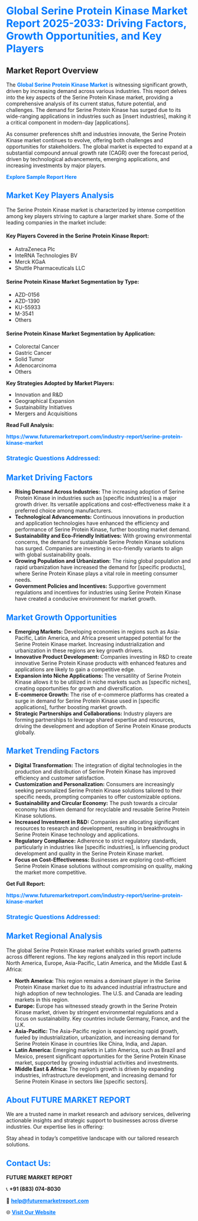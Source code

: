 <h1 style="color: #007BFF;">Global Serine Protein Kinase Market Report 2025-2033: Driving Factors, Growth Opportunities, and Key Players</h1>

<section id="overview">
<h2>Market Report Overview</h2>
<p>The <a href="https://www.futuremarketreport.com/industry-report/serine-protein-kinase-market" style="color: #007BFF; text-decoration: none;"><strong>Global Serine Protein Kinase Market</strong></a> is witnessing significant growth, driven by increasing demand across various industries. This report delves into the key aspects of the Serine Protein Kinase market, providing a comprehensive analysis of its current status, future potential, and challenges. The demand for Serine Protein Kinase has surged due to its wide-ranging applications in industries such as [insert industries], making it a critical component in modern-day [applications].</p>
<p>As consumer preferences shift and industries innovate, the Serine Protein Kinase market continues to evolve, offering both challenges and opportunities for stakeholders. The global market is expected to expand at a substantial compound annual growth rate (CAGR) over the forecast period, driven by technological advancements, emerging applications, and increasing investments by major players.</p>
</section>

<section id="overview">
<p><a href="https://www.futuremarketreport.com/request-sample/reportId=53497" style="color: #007BFF; text-decoration: none;"><strong>Explore Sample Report Here</strong></a></p>
</section>

<section id="key-players">
<h2 style="color: #007BFF;">Market Key Players Analysis</h2>
<p>The Serine Protein Kinase market is characterized by intense competition among key players striving to capture a larger market share. Some of the leading companies in the market include:</p>
<h4>Key Players Covered in the Serine Protein Kinase Report:</h4>
<ul><li>AstraZeneca Plc</li><li>InteRNA Technologies BV</li><li>Merck KGaA</li><li>Shuttle Pharmaceuticals LLC</li></ul>
<h4>Serine Protein Kinase Market Segmentation by Type:</h4>
<ul><li>AZD-0156</li><li>AZD-1390</li><li>KU-55933</li><li>M-3541</li><li>Others</li></ul>

<h4>Serine Protein Kinase Market Segmentation by Application:</h4>
<ul><li>Colorectal Cancer</li><li>Gastric Cancer</li><li>Solid Tumor</li><li>Adenocarcinoma</li><li>Others</li></ul>
<p><strong>Key Strategies Adopted by Market Players:</strong></p>
<ul>
<li>Innovation and R&D</li>
<li>Geographical Expansion</li>
<li>Sustainability Initiatives</li>
<li>Mergers and Acquisitions</li>
</ul>
</section>

<section>
<p><strong>Read Full Analysis: </strong></p><a href="https://www.futuremarketreport.com/industry-report/serine-protein-kinase-market" style="color: #007BFF; text-decoration: none;"><strong>https://www.futuremarketreport.com/industry-report/serine-protein-kinase-market</strong></a>
<h3 style="color: #007BFF;">Strategic Questions Addressed:</h3>
</section>

<section id="driving-factors">
<h2 style="color: #007BFF;">Market Driving Factors</h2>
<ul>
<li><strong>Rising Demand Across Industries:</strong> The increasing adoption of Serine Protein Kinase in industries such as [specific industries] is a major growth driver. Its versatile applications and cost-effectiveness make it a preferred choice among manufacturers.</li>
<li><strong>Technological Advancements:</strong> Continuous innovations in production and application technologies have enhanced the efficiency and performance of Serine Protein Kinase, further boosting market demand.</li>
<li><strong>Sustainability and Eco-Friendly Initiatives:</strong> With growing environmental concerns, the demand for sustainable Serine Protein Kinase solutions has surged. Companies are investing in eco-friendly variants to align with global sustainability goals.</li>
<li><strong>Growing Population and Urbanization:</strong> The rising global population and rapid urbanization have increased the demand for [specific products], where Serine Protein Kinase plays a vital role in meeting consumer needs.</li>
<li><strong>Government Policies and Incentives:</strong> Supportive government regulations and incentives for industries using Serine Protein Kinase have created a conducive environment for market growth.</li>
</ul>
</section>

<section id="growth-opportunities">
<h2 style="color: #007BFF;">Market Growth Opportunities</h2>
<ul>
<li><strong>Emerging Markets:</strong> Developing economies in regions such as Asia-Pacific, Latin America, and Africa present untapped potential for the Serine Protein Kinase market. Increasing industrialization and urbanization in these regions are key growth drivers.</li>
<li><strong>Innovative Product Development:</strong> Companies investing in R&D to create innovative Serine Protein Kinase products with enhanced features and applications are likely to gain a competitive edge.</li>
<li><strong>Expansion into Niche Applications:</strong> The versatility of Serine Protein Kinase allows it to be utilized in niche markets such as [specific niches], creating opportunities for growth and diversification.</li>
<li><strong>E-commerce Growth:</strong> The rise of e-commerce platforms has created a surge in demand for Serine Protein Kinase used in [specific applications], further boosting market growth.</li>
<li><strong>Strategic Partnerships and Collaborations:</strong> Industry players are forming partnerships to leverage shared expertise and resources, driving the development and adoption of Serine Protein Kinase products globally.</li>
</ul>
</section>

<section id="trending-factors">
<h2 style="color: #007BFF;">Market Trending Factors</h2>
<ul>
<li><strong>Digital Transformation:</strong> The integration of digital technologies in the production and distribution of Serine Protein Kinase has improved efficiency and customer satisfaction.</li>
<li><strong>Customization and Personalization:</strong> Consumers are increasingly seeking personalized Serine Protein Kinase solutions tailored to their specific needs, prompting companies to offer customizable options.</li>
<li><strong>Sustainability and Circular Economy:</strong> The push towards a circular economy has driven demand for recyclable and reusable Serine Protein Kinase solutions.</li>
<li><strong>Increased Investment in R&D:</strong> Companies are allocating significant resources to research and development, resulting in breakthroughs in Serine Protein Kinase technology and applications.</li>
<li><strong>Regulatory Compliance:</strong> Adherence to strict regulatory standards, particularly in industries like [specific industries], is influencing product development and quality in the Serine Protein Kinase market.</li>
<li><strong>Focus on Cost-Effectiveness:</strong> Businesses are exploring cost-efficient Serine Protein Kinase solutions without compromising on quality, making the market more competitive.</li>
</ul>
</section>

<section>
<p><strong>Get Full Report: </strong></p><a href="https://www.futuremarketreport.com/industry-report/serine-protein-kinase-market" style="color: #007BFF; text-decoration: none;"><strong>https://www.futuremarketreport.com/industry-report/serine-protein-kinase-market</strong></a>
<h3 style="color: #007BFF;">Strategic Questions Addressed:</h3>
</section>


<section id="regional-analysis">
<h2 style="color: #007BFF;">Market Regional Analysis</h2>
<p>The global Serine Protein Kinase market exhibits varied growth patterns across different regions. The key regions analyzed in this report include North America, Europe, Asia-Pacific, Latin America, and the Middle East & Africa:</p>
<ul>
<li><strong>North America:</strong> This region remains a dominant player in the Serine Protein Kinase market due to its advanced industrial infrastructure and high adoption of new technologies. The U.S. and Canada are leading markets in this region.</li>
<li><strong>Europe:</strong> Europe has witnessed steady growth in the Serine Protein Kinase market, driven by stringent environmental regulations and a focus on sustainability. Key countries include Germany, France, and the U.K.</li>
<li><strong>Asia-Pacific:</strong> The Asia-Pacific region is experiencing rapid growth, fueled by industrialization, urbanization, and increasing demand for Serine Protein Kinase in countries like China, India, and Japan.</li>
<li><strong>Latin America:</strong> Emerging markets in Latin America, such as Brazil and Mexico, present significant opportunities for the Serine Protein Kinase market, supported by growing industrial activities and investments.</li>
<li><strong>Middle East & Africa:</strong> The region’s growth is driven by expanding industries, infrastructure development, and increasing demand for Serine Protein Kinase in sectors like [specific sectors].</li>
</ul>
</section>

<footer>
<h2 style="color: #007BFF;">About FUTURE MARKET REPORT</h2>
<p>We are a trusted name in market research and advisory services, delivering actionable insights and strategic support to businesses across diverse industries. Our expertise lies in offering:</p>

<p>Stay ahead in today’s competitive landscape with our tailored research solutions.</p>

<h2 style="color: #007BFF;">Contact Us:</h2>
<p><strong>FUTURE MARKET REPORT</strong></p>
<p>📞 <strong>+91 (883) 074-8030</strong></p>
<p>📧 <strong><a href="mailto:help@futuremarketreport.com" style="color: #007BFF;">help@futuremarketreport.com</a></strong></p>
<p>🌐 <strong><a href="https://www.futuremarketreport.com/" style="color: #007BFF;">Visit Our Website</a></strong></p>
</footer>